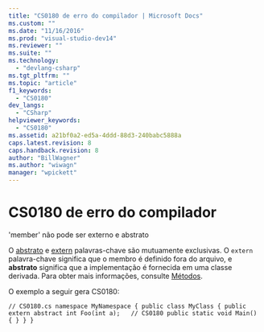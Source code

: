 ```yaml
---
title: "CS0180 de erro do compilador | Microsoft Docs"
ms.custom: ""
ms.date: "11/16/2016"
ms.prod: "visual-studio-dev14"
ms.reviewer: ""
ms.suite: ""
ms.technology: 
  - "devlang-csharp"
ms.tgt_pltfrm: ""
ms.topic: "article"
f1_keywords: 
  - "CS0180"
dev_langs: 
  - "CSharp"
helpviewer_keywords: 
  - "CS0180"
ms.assetid: a21bf0a2-ed5a-4ddd-88d3-240babc5888a
caps.latest.revision: 8
caps.handback.revision: 8
author: "BillWagner"
ms.author: "wiwagn"
manager: "wpickett"
---
```

# CS0180 de erro do compilador
'member' não pode ser externo e abstrato  
  
 O [abstrato](../../csharp/language-reference/keywords/abstract.md) e [extern](../../csharp/language-reference/keywords/extern.md) palavras\-chave são mutuamente exclusivas. O `extern` palavra\-chave significa que o membro é definido fora do arquivo, e **abstrato** significa que a implementação é fornecida em uma classe derivada. Para obter mais informações, consulte [Métodos](../../fsharp/language-reference/members/methods.md).  
  
 O exemplo a seguir gera CS0180:  
  
```  
// CS0180.cs namespace MyNamespace { public class MyClass { public extern abstract int Foo(int a);   // CS0180 public static void Main() { } } }  
```